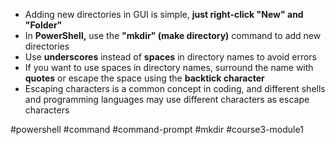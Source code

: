 -   Adding new directories in GUI is simple, **just right-click "New" and "Folder"**
-   In **PowerShell,** use the **"mkdir" (make directory)** command to add new directories
-   Use **underscores** instead of **spaces** in directory names to avoid errors
-   If you want to use spaces in directory names, surround the name with **quotes** or escape the space using the **backtick character**
-   Escaping characters is a common concept in coding, and different shells and programming languages may use different characters as escape characters

#powershell #command #command-prompt  #mkdir #course3-module1 